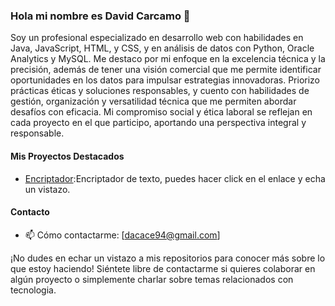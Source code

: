 ### Hola mi nombre es David Carcamo 👋

Soy un profesional especializado en desarrollo web con habilidades en Java, JavaScript, HTML, y CSS, y en análisis de datos con Python, Oracle Analytics y MySQL. Me destaco por mi enfoque en la excelencia técnica y la precisión, además de tener una visión comercial que me permite identificar oportunidades en los datos para impulsar estrategias innovadoras. Priorizo prácticas éticas y soluciones responsables, y cuento con habilidades de gestión, organización y versatilidad técnica que me permiten abordar desafíos con eficacia. Mi compromiso social y ética laboral se reflejan en cada proyecto en el que participo, aportando una perspectiva integral y responsable.

#### Mis Proyectos Destacados

- [Encriptador](https://github.com/davidcarcamoc/Encryption.git):Encriptador de texto, puedes hacer click en el enlace y echa un vistazo.
  

#### Contacto

- 📫 Cómo contactarme: [dacace94@gmail.com]

¡No dudes en echar un vistazo a mis repositorios para conocer más sobre lo que estoy haciendo! Siéntete libre de contactarme si quieres colaborar en algún proyecto o simplemente charlar sobre temas relacionados con tecnologia.
